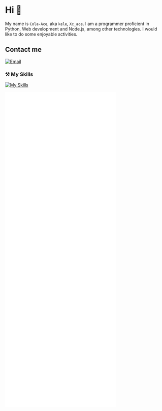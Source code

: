 # Hi 👋

My name is `Cola-Ace`, aka `kele`, `Xc_ace`. I am a programmer proficient in Python, Web development and Node.js, among other technologies. I would like to do some enjoyable activities.

## Contact me
[![Email](https://img.shields.io/badge/-xca259@gmail.com-black?labelColor=black&logo=gmail&logoColor=white&style=flat-square)](mailto:xca259@gmail.com)

### ⚒ My Skills
[![My Skills](https://skillicons.dev/icons?i=js,ts,vue,html,css,c,cs,cpp,discord,bots,docker,electron,express,fastapi,github,go,mysql,nginx,nodejs,npm,php,py,redis,mongodb)](https://skillicons.dev)

[![Metrics](/github-metrics.svg)](https://github.com/lowlighter/metrics)
